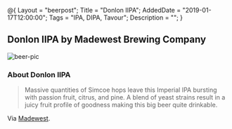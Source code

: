 @{ 
 Layout = "beerpost"; 
 Title = "Donlon IIPA"; 
 AddedDate = "2019-01-17T12:00:00"; 
 Tags = "IPA, DIPA, Tavour"; 
 Description = ""; 
 } 
 

## Donlon IIPA by Madewest Brewing Company

![beer-pic]

### About Donlon IIPA

> Massive quantities of Simcoe hops leave this Imperial IPA bursting with passion fruit, citrus, and pine. A blend of yeast strains result in a juicy fruit profile of goodness making this big beer quite drinkable.

Via [Madewest][untappd-url].

[untappd-url]: <https://madewest.com/pages/on-tap>
[beer-pic]: https://jasonpowley.com/assets/img/2019-01-17-donlon-iipa.jpeg "Donlon IIPA by Madewest Brewing Company"
